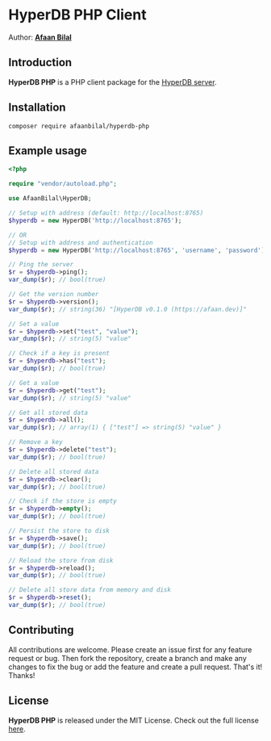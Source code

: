 HyperDB PHP Client
=================

Author: **[Afaan Bilal](https://afaan.dev)**

## Introduction
**HyperDB PHP** is a PHP client package for the [HyperDB server](https://github.com/AfaanBilal/hyperdb).

## Installation
````
composer require afaanbilal/hyperdb-php
````

## Example usage
````php
<?php

require "vendor/autoload.php";

use AfaanBilal\HyperDB;

// Setup with address (default: http://localhost:8765)
$hyperdb = new HyperDB('http://localhost:8765');

// OR
// Setup with address and authentication
$hyperdb = new HyperDB('http://localhost:8765', 'username', 'password');

// Ping the server
$r = $hyperdb->ping();
var_dump($r); // bool(true)

// Get the version number
$r = $hyperdb->version();
var_dump($r); // string(36) "[HyperDB v0.1.0 (https://afaan.dev)]"

// Set a value
$r = $hyperdb->set("test", "value");
var_dump($r); // string(5) "value"

// Check if a key is present
$r = $hyperdb->has("test");
var_dump($r); // bool(true)

// Get a value
$r = $hyperdb->get("test");
var_dump($r); // string(5) "value"

// Get all stored data
$r = $hyperdb->all();
var_dump($r); // array(1) { ["test"] => string(5) "value" }

// Remove a key
$r = $hyperdb->delete("test");
var_dump($r); // bool(true)

// Delete all stored data
$r = $hyperdb->clear();
var_dump($r); // bool(true)

// Check if the store is empty
$r = $hyperdb->empty();
var_dump($r); // bool(true)

// Persist the store to disk
$r = $hyperdb->save();
var_dump($r); // bool(true)

// Reload the store from disk
$r = $hyperdb->reload();
var_dump($r); // bool(true)

// Delete all store data from memory and disk
$r = $hyperdb->reset();
var_dump($r); // bool(true)
````

## Contributing
All contributions are welcome. Please create an issue first for any feature request
or bug. Then fork the repository, create a branch and make any changes to fix the bug
or add the feature and create a pull request. That's it!
Thanks!

## License
**HyperDB PHP** is released under the MIT License.
Check out the full license [here](LICENSE).
